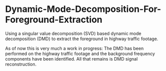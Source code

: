 # Dynamic-Mode-Decomposition-For-Foreground-Extraction
Using  a singular value decomposition (SVD) based dynamic mode decomposition (DMD) to extract the foreground in highway traffic footage.

As of now this is very much a work in progress: The DMD has been performed on the highway traffic footage and the background frequency components have been identified. All that remains is DMD signal reconstruction.
